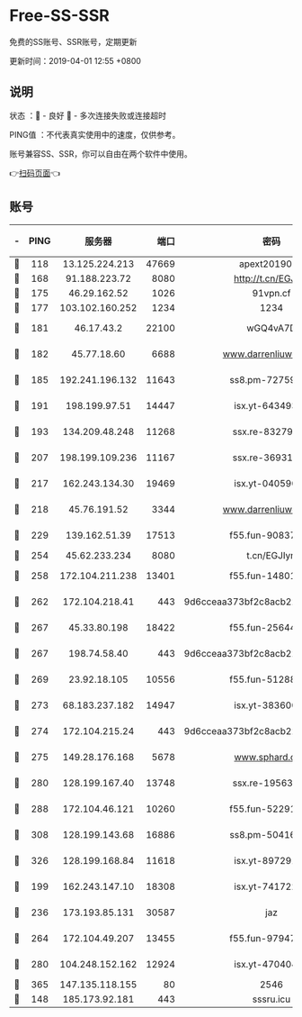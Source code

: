 # Free-SS-SSR

免费的SS账号、SSR账号，定期更新

更新时间：2019-04-01 12:55 +0800

## 说明

状态     ：🙂 - 良好 🙁 - 多次连接失败或连接超时

PING值   ：不代表真实使用中的速度，仅供参考。

账号兼容SS、SSR，你可以自由在两个软件中使用。

👉[扫码页面](https://liesauer.github.io/Free-SS-SSR/)👈

## 账号

|-|PING|服务器|端口|密码|加密方式|区域|
|:----:|:----:|:-----:|-----:|:----:|:----:|:----:|
|🙂|118|13.125.224.213|47669|apext2019001|chacha20|KR|
|🙂|168|91.188.223.72|8080|http://t.cn/EGJIyrl|rc4-md5|RU|
|🙂|175|46.29.162.52|1026|91vpn.cf|rc4-md5|RU|
|🙂|177|103.102.160.252|1234|1234|rc4-md5|JP|
|🙂|181|46.17.43.2|22100|wGQ4vA7D|aes-256-gcm|RU|
|🙂|182|45.77.18.60|6688|www.darrenliuwei.com|aes-256-cfb|JP|
|🙂|185|192.241.196.132|11643|ss8.pm-72759398|aes-256-cfb|US|
|🙂|191|198.199.97.51|14447|isx.yt-64349334|aes-256-cfb|US|
|🙂|193|134.209.48.248|11268|ssx.re-83279244|aes-256-cfb|US|
|🙂|207|198.199.109.236|11167|ssx.re-36931734|aes-256-cfb|US|
|🙂|217|162.243.134.30|19469|isx.yt-04059009|aes-256-cfb|US|
|🙂|218|45.76.191.52|3344|www.darrenliuwei.com|aes-256-cfb|AU|
|🙂|229|139.162.51.39|17513|f55.fun-90837350|aes-256-cfb|SG|
|🙂|254|45.62.233.234|8080|t.cn/EGJIyrl|rc4-md5|CA|
|🙂|258|172.104.211.238|13401|f55.fun-14801280|aes-256-cfb|US|
|🙂|262|172.104.218.41|443|9d6cceaa373bf2c8acb22e60b6a58be6|aes-256-cfb|US|
|🙂|267|45.33.80.198|18422|f55.fun-25644172|aes-256-cfb|US|
|🙂|267|198.74.58.40|443|9d6cceaa373bf2c8acb22e60b6a58be6|aes-256-cfb|US|
|🙂|269|23.92.18.105|10556|f55.fun-51288574|aes-256-cfb|US|
|🙂|273|68.183.237.182|14947|isx.yt-38360032|aes-256-cfb|SG|
|🙂|274|172.104.215.24|443|9d6cceaa373bf2c8acb22e60b6a58be6|aes-256-cfb|US|
|🙂|275|149.28.176.168|5678|www.sphard.com|aes-256-cfb|SG|
|🙂|280|128.199.167.40|13748|ssx.re-19563702|aes-256-cfb|SG|
|🙂|288|172.104.46.121|10260|f55.fun-52291486|aes-256-cfb|SG|
|🙂|308|128.199.143.68|16886|ss8.pm-50416761|aes-256-cfb|SG|
|🙂|326|128.199.168.84|11618|isx.yt-89729169|aes-256-cfb|SG|
|🙂|199|162.243.147.10|18308|isx.yt-74172244|aes-256-cfb|US|
|🙂|236|173.193.85.131|30587|jaz|aes-256-cfb|US|
|🙂|264|172.104.49.207|13455|f55.fun-97947555|aes-256-cfb|SG|
|🙂|280|104.248.152.162|12924|isx.yt-47040451|aes-256-cfb|SG|
|🙂|365|147.135.118.155|80|2546|chacha20|US|
|🙁|148|185.173.92.181|443|sssru.icu|rc4-md5|RU|
